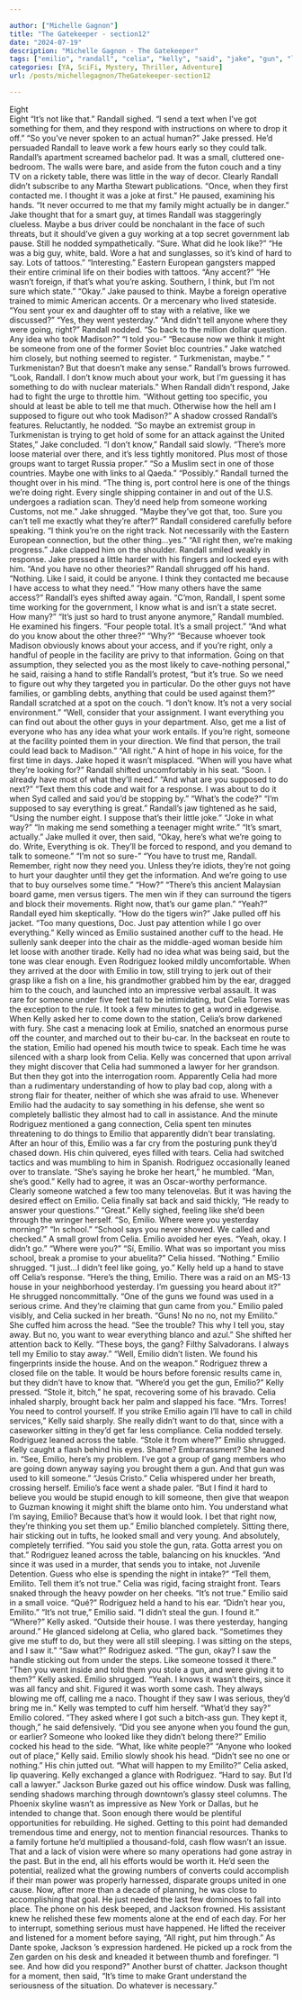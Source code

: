 ```yaml
---

author: ["Michelle Gagnon"]
title: "The Gatekeeper - section12"
date: "2024-07-19"
description: "Michelle Gagnon - The Gatekeeper"
tags: ["emilio", "randall", "celia", "kelly", "said", "jake", "gun", "like", "right", "rodriguez", "someone", "know", "tell", "going", "one", "got", "could", "time", "say", "back", "get", "shrugged", "asked", "something", "small"]
categories: [YA, SciFi, Mystery, Thriller, Adventure]
url: /posts/michellegagnon/TheGatekeeper-section12

---
```



Eight  
Eight
“It’s not like that.” Randall sighed. “I send a text when I’ve got something for them, and they respond with instructions on where to drop it off.”
“So you’ve never spoken to an actual human?” Jake pressed. He’d persuaded Randall to leave work a few hours early so they could talk. Randall’s apartment screamed bachelor pad. It was a small, cluttered one-bedroom. The walls were bare, and aside from the futon couch and a tiny TV on a rickety table, there was little in the way of decor. Clearly Randall didn’t subscribe to any Martha Stewart publications.
“Once, when they first contacted me. I thought it was a joke at first.” He paused, examining his hands. “It never occurred to me that my family might actually be in danger.”
Jake thought that for a smart guy, at times Randall was staggeringly clueless. Maybe a bus driver could be nonchalant in the face of such threats, but it should’ve given a guy working at a top secret government lab pause. Still he nodded sympathetically. “Sure. What did he look like?”
“He was a big guy, white, bald. Wore a hat and sunglasses, so it’s kind of hard to say. Lots of tattoos.”
“Interesting.” Eastern European gangsters mapped their entire criminal life on their bodies with tattoos. “Any accent?”
“He wasn’t foreign, if that’s what you’re asking. Southern, I think, but I’m not sure which state.”
“Okay.” Jake paused to think. Maybe a foreign operative trained to mimic American accents. Or a mercenary who lived stateside. “You sent your ex and daughter off to stay with a relative, like we discussed?”
“Yes, they went yesterday.”
“And didn’t tell anyone where they were going, right?”
Randall nodded.
“So back to the million dollar question. Any idea who took Madison?”
“I told you-”
“Because now we think it might be someone from one of the former Soviet bloc countries.” Jake watched him closely, but nothing seemed to register. “ Turkmenistan, maybe.”
“ Turkmenistan? But that doesn’t make any sense.” Randall’s brows furrowed.
“Look, Randall. I don’t know much about your work, but I’m guessing it has something to do with nuclear materials.” When Randall didn’t respond, Jake had to fight the urge to throttle him. “Without getting too specific, you should at least be able to tell me that much. Otherwise how the hell am I supposed to figure out who took Madison?”
A shadow crossed Randall’s features. Reluctantly, he nodded.
“So maybe an extremist group in Turkmenistan is trying to get hold of some for an attack against the United States,” Jake concluded.
“I don’t know,” Randall said slowly. “There’s more loose material over there, and it’s less tightly monitored. Plus most of those groups want to target Russia proper.”
“So a Muslim sect in one of those countries. Maybe one with links to al Qaeda.”
“Possibly.” Randall turned the thought over in his mind. “The thing is, port control here is one of the things we’re doing right. Every single shipping container in and out of the U.S. undergoes a radiation scan. They’d need help from someone working Customs, not me.”
Jake shrugged. “Maybe they’ve got that, too. Sure you can’t tell me exactly what they’re after?”
Randall considered carefully before speaking. “I think you’re on the right track. Not necessarily with the Eastern European connection, but the other thing…yes.”
“All right then, we’re making progress.” Jake clapped him on the shoulder. Randall smiled weakly in response. Jake pressed a little harder with his fingers and locked eyes with him. “And you have no other theories?”
Randall shrugged off his hand. “Nothing. Like I said, it could be anyone. I think they contacted me because I have access to what they need.”
“How many others have the same access?” Randall’s eyes shifted away again. “C’mon, Randall, I spent some time working for the government, I know what is and isn’t a state secret. How many?”
“It’s just so hard to trust anyone anymore,” Randall mumbled. He examined his fingers. “Four people total. It’s a small project.”
“And what do you know about the other three?”
“Why?”
“Because whoever took Madison obviously knows about your access, and if you’re right, only a handful of people in the facility are privy to that information. Going on that assumption, they selected you as the most likely to cave-nothing personal,” he said, raising a hand to stifle Randall’s protest, “but it’s true. So we need to figure out why they targeted you in particular. Do the other guys not have families, or gambling debts, anything that could be used against them?”
Randall scratched at a spot on the couch. “I don’t know. It’s not a very social environment.”
“Well, consider that your assignment. I want everything you can find out about the other guys in your department. Also, get me a list of everyone who has any idea what your work entails. If you’re right, someone at the facility pointed them in your direction. We find that person, the trail could lead back to Madison.”
“All right.”
A hint of hope in his voice, for the first time in days. Jake hoped it wasn’t misplaced. “When will you have what they’re looking for?”
Randall shifted uncomfortably in his seat. “Soon. I already have most of what they’ll need.”
“And what are you supposed to do next?”
“Text them this code and wait for a response. I was about to do it when Syd called and said you’d be stopping by.”
“What’s the code?”
“I’m supposed to say everything is great.” Randall’s jaw tightened as he said, “Using the number eight. I suppose that’s their little joke.”
“Joke in what way?”
“In making me send something a teenager might write.”
“It’s smart, actually.” Jake mulled it over, then said, “Okay, here’s what we’re going to do. Write, Everything is ok. They’ll be forced to respond, and you demand to talk to someone.”
“I’m not so sure-”
“You have to trust me, Randall. Remember, right now they need you. Unless they’re idiots, they’re not going to hurt your daughter until they get the information. And we’re going to use that to buy ourselves some time.”
“How?”
“There’s this ancient Malaysian board game, men versus tigers. The men win if they can surround the tigers and block their movements. Right now, that’s our game plan.”
“Yeah?” Randall eyed him skeptically. “How do the tigers win?”
Jake pulled off his jacket. “Too many questions, Doc. Just pay attention while I go over everything.”
Kelly winced as Emilio sustained another cuff to the head. He sullenly sank deeper into the chair as the middle-aged woman beside him let loose with another tirade. Kelly had no idea what was being said, but the tone was clear enough. Even Rodriguez looked mildly uncomfortable.
When they arrived at the door with Emilio in tow, still trying to jerk out of their grasp like a fish on a line, his grandmother grabbed him by the ear, dragged him to the couch, and launched into an impressive verbal assault. It was rare for someone under five feet tall to be intimidating, but Celia Torres was the exception to the rule. It took a few minutes to get a word in edgewise. When Kelly asked her to come down to the station, Celia’s brow darkened with fury. She cast a menacing look at Emilio, snatched an enormous purse off the counter, and marched out to their bu-car. In the backseat en route to the station, Emilio had opened his mouth twice to speak. Each time he was silenced with a sharp look from Celia. Kelly was concerned that upon arrival they might discover that Celia had summoned a lawyer for her grandson.
But then they got into the interrogation room. Apparently Celia had more than a rudimentary understanding of how to play bad cop, along with a strong flair for theater, neither of which she was afraid to use. Whenever Emilio had the audacity to say something in his defense, she went so completely ballistic they almost had to call in assistance. And the minute Rodriguez mentioned a gang connection, Celia spent ten minutes threatening to do things to Emilio that apparently didn’t bear translating.
After an hour of this, Emilio was a far cry from the posturing punk they’d chased down. His chin quivered, eyes filled with tears. Celia had switched tactics and was mumbling to him in Spanish. Rodriguez occasionally leaned over to translate. “She’s saying he broke her heart,” he mumbled. “Man, she’s good.”
Kelly had to agree, it was an Oscar-worthy performance. Clearly someone watched a few too many telenovelas. But it was having the desired effect on Emilio.
Celia finally sat back and said thickly, “He ready to answer your questions.”
“Great.” Kelly sighed, feeling like she’d been through the wringer herself. “So, Emilio. Where were you yesterday morning?”
“In school.”
“School says you never showed. We called and checked.”
A small growl from Celia. Emilio avoided her eyes. “Yeah, okay. I didn’t go.”
“Where were you?”
“Sí, Emilio. What was so important you miss school, break a promise to your abuelita?” Celia hissed.
“Nothing.” Emilio shrugged. “I just…I didn’t feel like going, yo.”
Kelly held up a hand to stave off Celia’s response. “Here’s the thing, Emilio. There was a raid on an MS-13 house in your neighborhood yesterday. I’m guessing you heard about it?” He shrugged noncommittally. “One of the guns we found was used in a serious crime. And they’re claiming that gun came from you.”
Emilio paled visibly, and Celia sucked in her breath. “Guns! No no no, not my Emilito.” She cuffed him across the head. “See the trouble? This why I tell you, stay away. But no, you want to wear everything blanco and azul.” She shifted her attention back to Kelly. “These boys, the gang? Filthy Salvadorans. I always tell my Emilio to stay away.”
“Well, Emilio didn’t listen. We found his fingerprints inside the house. And on the weapon.” Rodriguez threw a closed file on the table. It would be hours before forensic results came in, but they didn’t have to know that.
“Where’d you get the gun, Emilio?” Kelly pressed.
“Stole it, bitch,” he spat, recovering some of his bravado. Celia inhaled sharply, brought back her palm and slapped his face.
“Mrs. Torres! You need to control yourself. If you strike Emilio again I’ll have to call in child services,” Kelly said sharply. She really didn’t want to do that, since with a caseworker sitting in they’d get far less compliance.
Celia nodded tersely.
Rodriguez leaned across the table. “Stole it from where?”
Emilio shrugged. Kelly caught a flash behind his eyes. Shame? Embarrassment? She leaned in. “See, Emilio, here’s my problem. I’ve got a group of gang members who are going down anyway saying you brought them a gun. And that gun was used to kill someone.”
“Jesús Cristo.” Celia whispered under her breath, crossing herself. Emilio’s face went a shade paler.
“But I find it hard to believe you would be stupid enough to kill someone, then give that weapon to Guzman knowing it might shift the blame onto him. You understand what I’m saying, Emilio? Because that’s how it would look. I bet that right now, they’re thinking you set them up.”
Emilio blanched completely. Sitting there, hair sticking out in tufts, he looked small and very young. And absolutely, completely terrified.
“You said you stole the gun, rata. Gotta arrest you on that.” Rodriguez leaned across the table, balancing on his knuckles. “And since it was used in a murder, that sends you to intake, not Juvenile Detention. Guess who else is spending the night in intake?”
“Tell them, Emilito. Tell them it’s not true.” Celia was rigid, facing straight front. Tears snaked through the heavy powder on her cheeks.
“It’s not true.” Emilio said in a small voice.
“Qué?” Rodriguez held a hand to his ear. “Didn’t hear you, Emilito.”
“It’s not true,” Emilio said. “I didn’t steal the gun. I found it.”
“Where?” Kelly asked.
“Outside their house. I was there yesterday, hanging around.” He glanced sidelong at Celia, who glared back. “Sometimes they give me stuff to do, but they were all still sleeping. I was sitting on the steps, and I saw it.”
“Saw what?” Rodriguez asked.
“The gun, okay? I saw the handle sticking out from under the steps. Like someone tossed it there.”
“Then you went inside and told them you stole a gun, and were giving it to them?” Kelly asked.
Emilio shrugged. “Yeah. I knows it wasn’t theirs, since it was all fancy and shit. Figured it was worth some cash. They always blowing me off, calling me a naco. Thought if they saw I was serious, they’d bring me in.”
Kelly was tempted to cuff him herself. “What’d they say?”
Emilio colored. “They asked where I got such a bitch-ass gun. They kept it, though,” he said defensively.
“Did you see anyone when you found the gun, or earlier? Someone who looked like they didn’t belong there?”
Emilio cocked his head to the side. “What, like white people?”
“Anyone who looked out of place,” Kelly said.
Emilio slowly shook his head. “Didn’t see no one or nothing.” His chin jutted out.
“What will happen to my Emilito?” Celia asked, lip quavering.
Kelly exchanged a glance with Rodriguez. “Hard to say. But I’d call a lawyer.”
Jackson Burke gazed out his office window. Dusk was falling, sending shadows marching through downtown’s glassy steel columns. The Phoenix skyline wasn’t as impressive as New York or Dallas, but he intended to change that. Soon enough there would be plentiful opportunities for rebuilding.
He sighed. Getting to this point had demanded tremendous time and energy, not to mention financial resources. Thanks to a family fortune he’d multiplied a thousand-fold, cash flow wasn’t an issue. That and a lack of vision were where so many operations had gone astray in the past. But in the end, all his efforts would be worth it. He’d seen the potential, realized what the growing numbers of converts could accomplish if their man power was properly harnessed, disparate groups united in one cause. Now, after more than a decade of planning, he was close to accomplishing that goal. He just needed the last few dominoes to fall into place.
The phone on his desk beeped, and Jackson frowned. His assistant knew he relished these few moments alone at the end of each day. For her to interrupt, something serious must have happened.
He lifted the receiver and listened for a moment before saying, “All right, put him through.”
As Dante spoke, Jackson ’s expression hardened. He picked up a rock from the Zen garden on his desk and kneaded it between thumb and forefinger. “I see. And how did you respond?” Another burst of chatter. Jackson thought for a moment, then said, “It’s time to make Grant understand the seriousness of the situation. Do whatever is necessary.”
